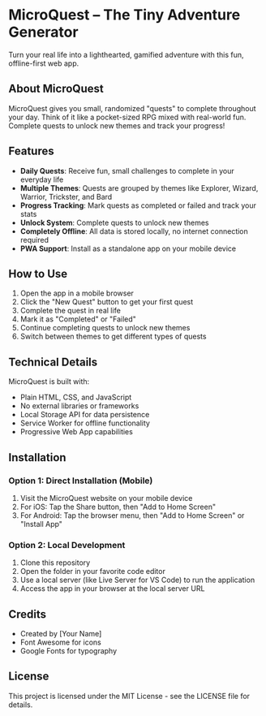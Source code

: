# MicroQuest – The Tiny Adventure Generator

Turn your real life into a lighthearted, gamified adventure with this fun, offline-first web app.

## About MicroQuest

MicroQuest gives you small, randomized "quests" to complete throughout your day. Think of it like a pocket-sized RPG mixed with real-world fun. Complete quests to unlock new themes and track your progress!

## Features

- **Daily Quests**: Receive fun, small challenges to complete in your everyday life
- **Multiple Themes**: Quests are grouped by themes like Explorer, Wizard, Warrior, Trickster, and Bard
- **Progress Tracking**: Mark quests as completed or failed and track your stats
- **Unlock System**: Complete quests to unlock new themes
- **Completely Offline**: All data is stored locally, no internet connection required
- **PWA Support**: Install as a standalone app on your mobile device

## How to Use

1. Open the app in a mobile browser
2. Click the "New Quest" button to get your first quest
3. Complete the quest in real life
4. Mark it as "Completed" or "Failed"
5. Continue completing quests to unlock new themes
6. Switch between themes to get different types of quests

## Technical Details

MicroQuest is built with:

- Plain HTML, CSS, and JavaScript
- No external libraries or frameworks
- Local Storage API for data persistence
- Service Worker for offline functionality
- Progressive Web App capabilities

## Installation

### Option 1: Direct Installation (Mobile)

1. Visit the MicroQuest website on your mobile device
2. For iOS: Tap the Share button, then "Add to Home Screen"
3. For Android: Tap the browser menu, then "Add to Home Screen" or "Install App"

### Option 2: Local Development

1. Clone this repository
2. Open the folder in your favorite code editor
3. Use a local server (like Live Server for VS Code) to run the application
4. Access the app in your browser at the local server URL

## Credits

- Created by [Your Name]
- Font Awesome for icons
- Google Fonts for typography

## License

This project is licensed under the MIT License - see the LICENSE file for details. 
